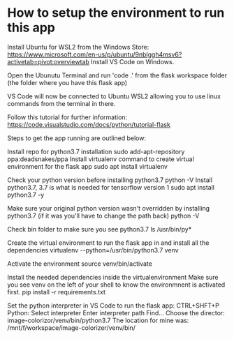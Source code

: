 # How to setup the environment to run this app

Install Ubuntu for WSL2 from the Windows Store: https://www.microsoft.com/en-us/p/ubuntu/9nblggh4msv6?activetab=pivot:overviewtab
Install VS Code on Windows.

Open the Ubunutu Terminal and run 'code .' from the flask workspace folder (the folder where you have this flask app)

VS Code will now be connected to Ubuntu WSL2 allowing you to use linux commands from the terminal in there.

Follow this tutorial for further information: https://code.visualstudio.com/docs/python/tutorial-flask

Steps to get the app running are outlined below:

Install repo for python3.7 installation
    sudo add-apt-repository ppa:deadsnakes/ppa
Install virtualenv command to create virtual environment for the flask app
    sudo apt install virtualenv

Check your python version before installing python3.7
    python -V
Install python3.7, 3.7 is what is needed for tensorflow version 1
    sudo apt install python3.7 -y

Make sure your original python version wasn't overridden by installing python3.7 (if it was you'll have to change the path back)
    python -V

Check bin folder to make sure you see python3.7
    ls /usr/bin/py*

Create the virtual environment to run the flask app in and install all the dependencies
    virtualenv --python=/usr/bin/python3.7 venv

Activate the environment
    source venv/bin/activate

Install the needed dependencies inside the virtualenvironment 
Make sure you see venv on the left of your shell to know the environmnent is activated first.
    pip install -r requirements.txt

Set the python interpreter in VS Code to run the flask app:
    CTRL+SHFT+P
    Python: Select interpreter
    Enter interpreter path
    Find...
        Choose the director: image-colorizor/venv/bin/python3.7
            The location for mine was: /mnt/f/workspace/image-colorizer/venv/bin/